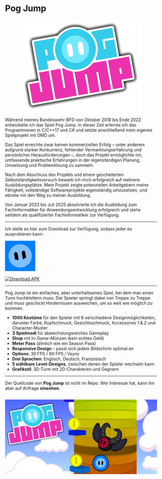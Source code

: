 # Pog Jump

<p align="center">
  <img src="pictures/gamelogo1.png" alt="Pog Jump Logo" width="400">
</p

Während meines Bundeswehr-BFD von Oktober 2019 bis Ende 2022 entwickelte ich das Spiel Pog Jump. In dieser Zeit erlernte ich das  Programmieren in C/C++17 und C# und setzte anschließend mein eigenes Spielprojekt mit GMD um.

Das Spiel erreichte zwar keinen kommerziellen Erfolg – unter anderem aufgrund starker Konkurrenz, fehlender Vermarktungserfahrung und persönlicher Herausforderungen –, doch das Projekt ermöglichte mir, umfassende praktische Erfahrungen in der eigenständigen Planung, Umsetzung und Problemlösung zu sammeln.

Nach dem Abschluss des Projekts und einem gescheiterten Selbstständigkeitsversuch bewarb ich mich erfolgreich auf mehrere Ausbildungsplätze. Mein Projekt zeigte potenziellen Arbeitgebern meine Fähigkeit, vollständige Softwareprojekte eigenständig umzusetzen, und ebnete mir den Weg zu meiner Ausbildung.

Von Januar 2023 bis Juli 2025 absolvierte ich die Ausbildung zum Fachinformatiker für Anwendungsentwicklung erfolgreich und stehe seitdem als qualifizierter Fachinformatiker zur Verfügung.

---

Ich stelle es hier zum Download zur Verfügung, sodass jeder es ausprobieren kann:
<p>
  <a href="https://drive.google.com/file/d/15mMAtyU_E60M2tudw5zq8SfAT6S8Et_V/view?usp=sharing">
    <img src="pictures/app_symbo.png" alt="Download Pog Jump APK" width="100">
  </a>
</p>

[![Download APK](https://img.shields.io/badge/Download-APK-blue)](https://drive.google.com/file/d/15mMAtyU_E60M2tudw5zq8SfAT6S8Et_V/view?usp=sharing)

---

Pog Jump ist ein einfaches, aber unterhaltsames Spiel, bei dem man einen Turm hochklettern muss. Der Spieler springt dabei von Treppe zu Treppe und muss geschickt Hindernissen ausweichen, um so weit wie möglich zu kommen.

- **1000 Kostüme** für den Spieler mit 6 verschiedene Designmöglichkeiten, darunter Farbe, Kopfschmuck, Gesichtsschmuck, Accessoires 1 & 2 und Character-Muster
- **3 Spielmodi** für abwechslungsreiches Gameplay  
- **Shop** mit In-Game-Münzen (kein echtes Geld)  
- **Meter Pass** (ähnlich wie ein Season Pass)  
- **Responsive Design** – passt sich jedem Bildschirm optimal an  
- **Options**: 30 FPS / 60 FPS / Vsync
- **Drei Sprachen**: Englisch, Deutsch, Französisch  
- **5 wählbare Level-Designs**, zwischen denen der Spieler wechseln kann
- **Grafikstil**: 3D-Turm mit 2D-Charakteren und Gegnern

---

Der Quellcode von **Pog Jump** ist nicht im Repo. Wer Interesse hat, kann ihn aber auf Anfrage **einsehen**.

![Pog Jump Logo](pictures/1.png)
---

